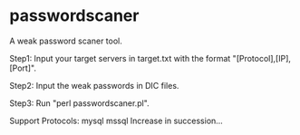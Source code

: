 # passwordscaner

A weak password scaner tool.

Step1: Input your target servers in target.txt with the format "[Protocol],[IP],[Port]".

Step2: Input the weak passwords in DIC files.

Step3: Run "perl passwordscaner.pl".



Support Protocols:
mysql
mssql
Increase in succession...
